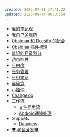 ```yaml
---
created: 2023-07-31 17:41:32
updated: 2023-08-04 06:30:54
---
```

- [我的笔记观](/Notes/0000_我的笔记观.md)
- [我自己的规范](/Notes/0001_我自己的规范.md)
- [Obsidian 和 Docsify 的配合](/Notes/0002_Obsidian和Docsify的配合.md)
- [Obsidian 插件梳理](/Notes/0003_Obsidian插件梳理.md)
- [笔记的目录划分](/Notes/0004_笔记的目录划分.md)
- [动态挂件](/Notes/0005_动态挂件.md)
- [自由度](/Notes/0006_自由度.md)
- [任务管理](/Notes/0007_任务管理.md)
- [组织笔记](/Notes/0008_组织笔记.md)
- [碎碎念](/Notes/0009_碎碎念.md)
- [小挂件](/Notes/0010_小挂件.md)
- [Changelog](/Notes/_changelog.md)
- 工作流
  - [文件同步流](/Workflow/FileSync.md)
  - [Android通知处理](/Workflow/Android通知处理规则.md)
- Snippets
  - [Dataview](/Snippets/Dataview/)
- <a href="https://afdian.net/a/daomishu" target="_blank" data-umami-event="afdian-nav">❤️ 老鼠爱发电</a>